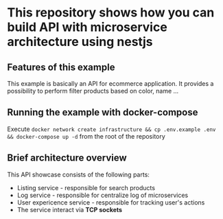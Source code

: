 # This repository shows how you can build API with microservice architecture using nestjs
## Features of this example
This example is basically an API for ecommerce application. It provides a possibility to perform filter products based on color, name ...
## Running the example with docker-compose
Execute `docker network create infrastructure && cp .env.example .env && docker-compose up -d` from the root of the repository
## Brief architecture overview
This API showcase consists of the following parts:
- Listing service - responsible for search products
- Log service - responsible for centralize log of microservices
- User expericence service - responsible for tracking user's actions
- The service interact via **TCP sockets**